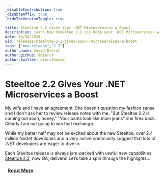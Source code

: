 ```yaml
---
_disableContribution: true
_disableAffix: true
_hideTocVersionToggle: true

title: Steeltoe 2.2 Gives Your .NET Microservices a Boost
description: Learn how Steeltoe 2.2 can help your .NET Microservices with New Service Discovery Options, MongoDB Connector, and Placeholder Values
date: 03/15/2019
uid: releases/steeltoe-2-2-gives-your--microservices-a-boost
tags: ["new-release","2.2"]
author.name: David Dieruf
author.github: ddieruf
author.twitter: dierufdavid
---
```


# Steeltoe 2.2 Gives Your .NET Microservices a Boost

My wife and I have an agreement. She doesn't question my fashion sense and I don't ask her to review release notes with me. "But Steeltoe 2.2 is coming out soon, honey." "Your pants look like mom jeans" she fires back. Clearly I am not going to win that exchange.

While my better half may not be excited about the new Steeltoe, over 2.4 million NuGet downloads and a very active community suggest that lots of .NET developers are eager to dive in.

Each Steeltoe release is always jam-packed with useful new capabilities. [Steeltoe 2.2](http://steeltoe.io/reference/reference-release-notes/), now GA, delivers! Let’s take a spin through the highlights...

| [Read More](https://tanzu.vmware.com/content/blog/steeltoe-2-2-gives-your-net-microservices-a-boost) |
| :---: |
